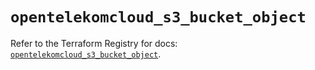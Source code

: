 # `opentelekomcloud_s3_bucket_object`

Refer to the Terraform Registry for docs: [`opentelekomcloud_s3_bucket_object`](https://registry.terraform.io/providers/opentelekomcloud/opentelekomcloud/1.36.17/docs/resources/s3_bucket_object).
